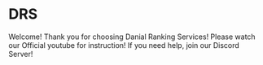 # DRS

Welcome! Thank you for choosing Danial Ranking Services! Please watch our Official youtube for instruction! If you need help, join our Discord Server!
